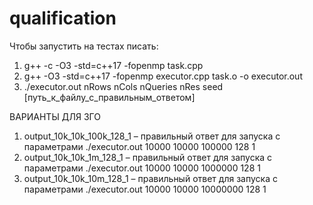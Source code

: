 # qualification

Чтобы запустить на тестах писать:
1. g++ -c -O3 -std=c++17 -fopenmp task.cpp
2. g++ -O3 -std=c++17 -fopenmp executor.cpp task.o -o executor.out
3. ./executor.out nRows nCols nQueries nRes seed [путь_к_файлу_с_правильным_ответом] 


ВАРИАНТЫ ДЛЯ 3ГО 
1) output_10k_10k_100k_128_1 – правильный ответ для запуска с параметрами
./executor.out 10000 10000 100000 128 1
2) output_10k_10k_1m_128_1 – правильный ответ для запуска с параметрами
./executor.out 10000 10000 1000000 128 1
3) output_10k_10k_10m_128_1 – правильный ответ для запуска с параметрами
./executor.out 10000 10000 10000000 128 1
